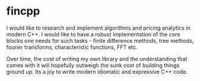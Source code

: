 # fincpp
I would like to research and implement algorithms and pricing analytics in modern C++. I would like to have a robust implementation of the core blocks one needs for such tasks - finite difference methods, tree methods, fourier transforms, characteristic functions, FFT etc. 

Over time, the cost of writing my own library and the understanding that comes with it will hopefully outweigh the sunk cost of building things ground up. Its a joy to write modern idiomatic and expressive C++ code. 
